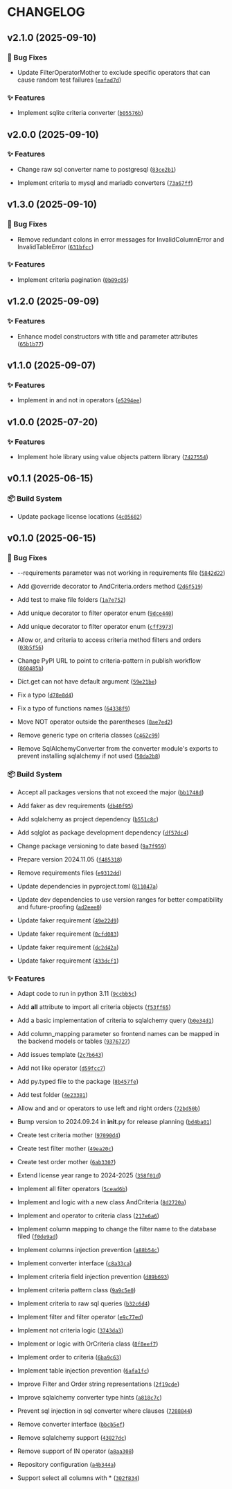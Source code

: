 # CHANGELOG

<!-- version list -->

## v2.1.0 (2025-09-10)

### 🐛 Bug Fixes

- Update FilterOperatorMother to exclude specific operators that can cause random test failures
  ([`eafad7d`](https://github.com/adriamontoto/criteria-pattern/commit/eafad7dfa9dcf555a6cca3206d7f385ca186a7b4))

### ✨ Features

- Implement sqlite criteria converter
  ([`b05576b`](https://github.com/adriamontoto/criteria-pattern/commit/b05576be4742f4819040471e658e0cc01e09a0c1))


## v2.0.0 (2025-09-10)

### ✨ Features

- Change raw sql converter name to postgresql
  ([`83ce2b1`](https://github.com/adriamontoto/criteria-pattern/commit/83ce2b14fe88606dd7313721ae05dc93e65dbae3))

- Implement criteria to mysql and mariadb converters
  ([`73a67ff`](https://github.com/adriamontoto/criteria-pattern/commit/73a67ff369812370e2f3ab9e03f36309aef816e9))


## v1.3.0 (2025-09-10)

### 🐛 Bug Fixes

- Remove redundant colons in error messages for InvalidColumnError and InvalidTableError
  ([`631bfcc`](https://github.com/adriamontoto/criteria-pattern/commit/631bfcce1d355ed64b657a98e18cd2dc36def147))

### ✨ Features

- Implement criteria pagination
  ([`0b89c05`](https://github.com/adriamontoto/criteria-pattern/commit/0b89c057ce10b3348134f03975ff2d9cff4bc008))


## v1.2.0 (2025-09-09)

### ✨ Features

- Enhance model constructors with title and parameter attributes
  ([`65b1b77`](https://github.com/adriamontoto/criteria-pattern/commit/65b1b77f5f483d0292f73406ded5f5caebc8d24a))


## v1.1.0 (2025-09-07)

### ✨ Features

- Implement in and not in operators
  ([`e5294ee`](https://github.com/adriamontoto/criteria-pattern/commit/e5294eeffb77be81cae131b7f9dd36714279f92d))


## v1.0.0 (2025-07-20)

### ✨ Features

- Implement hole library using value objects pattern library
  ([`7427554`](https://github.com/adriamontoto/criteria-pattern/commit/7427554202bfbc6b9c08dd4b1cee209e8bc8cc9a))


## v0.1.1 (2025-06-15)

### 📦 Build System

- Update package license locations
  ([`4c05682`](https://github.com/adriamontoto/criteria-pattern/commit/4c05682394b245e8d4f3df23e2c3c3952a76066f))


## v0.1.0 (2025-06-15)

### 🐛 Bug Fixes

- --requirements parameter was not working in requirements file
  ([`5842d22`](https://github.com/adriamontoto/criteria-pattern/commit/5842d22089fbc9a7dc687a44bf27aa5614cde73d))

- Add @override decorator to AndCriteria.orders method
  ([`2d6f519`](https://github.com/adriamontoto/criteria-pattern/commit/2d6f51955c67a5f8b6a24896714e35e84a48ed66))

- Add test to make file folders
  ([`1a7e752`](https://github.com/adriamontoto/criteria-pattern/commit/1a7e7528aa3d6a8b2b181274644cf0f5792dd964))

- Add unique decorator to filter operator enum
  ([`9dce440`](https://github.com/adriamontoto/criteria-pattern/commit/9dce4402798d08b5cd50f65831e932e713bf1e01))

- Add unique decorator to filter operator enum
  ([`cff3973`](https://github.com/adriamontoto/criteria-pattern/commit/cff39738030c4ebd4c33917db31ae62504cf72b3))

- Allow or, and criteria to access criteria method filters and orders
  ([`03b5f56`](https://github.com/adriamontoto/criteria-pattern/commit/03b5f568b493aebdfe6f3c83519982f361c31022))

- Change PyPI URL to point to criteria-pattern in publish workflow
  ([`860485b`](https://github.com/adriamontoto/criteria-pattern/commit/860485b9b5f720d51085baed3b4cfa337a703e54))

- Dict.get can not have default argument
  ([`59e21be`](https://github.com/adriamontoto/criteria-pattern/commit/59e21bef169b12b229ca34602be61c00e130fb7f))

- Fix a typo
  ([`d78e8d4`](https://github.com/adriamontoto/criteria-pattern/commit/d78e8d443b2555ba7c3dedbd621e852c96c2309b))

- Fix a typo of functions names
  ([`64338f9`](https://github.com/adriamontoto/criteria-pattern/commit/64338f93f54aaba3a309c06a9efda1fdb1f779c7))

- Move NOT operator outside the parentheses
  ([`8ae7ed2`](https://github.com/adriamontoto/criteria-pattern/commit/8ae7ed22ca430fd5cf1a5164d15fb8320e623b41))

- Remove generic type on criteria classes
  ([`c462c99`](https://github.com/adriamontoto/criteria-pattern/commit/c462c9994623ee4e17a615e80436bfe54c73d8ab))

- Remove SqlAlchemyConverter from the converter module's exports to prevent installing sqlalchemy if
  not used
  ([`50da2b8`](https://github.com/adriamontoto/criteria-pattern/commit/50da2b83fed7461becd1d410b6d753bd3490b511))

### 📦 Build System

- Accept all packages versions that not exceed the major
  ([`bb1748d`](https://github.com/adriamontoto/criteria-pattern/commit/bb1748d1af809443f9af7ca2e9b140fae74c12b5))

- Add faker as dev requirements
  ([`db40f95`](https://github.com/adriamontoto/criteria-pattern/commit/db40f95b78d8fb805fd6d92a35498c20a7a2100d))

- Add sqlalchemy as project dependency
  ([`b551c8c`](https://github.com/adriamontoto/criteria-pattern/commit/b551c8cf5ef3ddc27e2d804a537dd6ccd41c366b))

- Add sqlglot as package development dependency
  ([`df57dc4`](https://github.com/adriamontoto/criteria-pattern/commit/df57dc40d09f7a227cd36f8b7dc257396193cba9))

- Change package versioning to date based
  ([`9a7f959`](https://github.com/adriamontoto/criteria-pattern/commit/9a7f95944e333affcc14656ed2f7c62d87f5376b))

- Prepare version 2024.11.05
  ([`f485318`](https://github.com/adriamontoto/criteria-pattern/commit/f485318de922835c980963e5e0efe4d14f2b7385))

- Remove requirements files
  ([`e9312dd`](https://github.com/adriamontoto/criteria-pattern/commit/e9312dd16ed183ce9823bcc1c7ff0af17cef8140))

- Update dependencies in pyproject.toml
  ([`811047a`](https://github.com/adriamontoto/criteria-pattern/commit/811047a3dc1d86b4cdd0cadc3779612dc5be5d81))

- Update dev dependencies to use version ranges for better compatibility and future-proofing
  ([`ad2eee0`](https://github.com/adriamontoto/criteria-pattern/commit/ad2eee09ddddb587a042a14b3d9c827e5198d1d5))

- Update faker requirement
  ([`49e22d9`](https://github.com/adriamontoto/criteria-pattern/commit/49e22d9af0a796130282879054d60cddcc69d4ed))

- Update faker requirement
  ([`0cfd083`](https://github.com/adriamontoto/criteria-pattern/commit/0cfd08317be72a769bf4c14e0a03c3eb6203f41d))

- Update faker requirement
  ([`dc2d42a`](https://github.com/adriamontoto/criteria-pattern/commit/dc2d42ae2bb61bd3b13abfe01299ae08b81947f4))

- Update faker requirement
  ([`433dcf1`](https://github.com/adriamontoto/criteria-pattern/commit/433dcf1528feb48536f813ababf66a17a4fc8852))

### ✨ Features

- Adapt code to run in python 3.11
  ([`9ccbb5c`](https://github.com/adriamontoto/criteria-pattern/commit/9ccbb5cd8b63b57d658659807cbced6e261c4767))

- Add __all__ attribute to import all criteria objects
  ([`f53ff65`](https://github.com/adriamontoto/criteria-pattern/commit/f53ff651c98e3462539cb7d376532fcfa6e2b752))

- Add a basic implementation of criteria to sqlalchemy query
  ([`b0e34d1`](https://github.com/adriamontoto/criteria-pattern/commit/b0e34d1ab829027c750f528d134e55cc6088cbc4))

- Add column_mapping parameter so frontend names can be mapped in the backend models or tables
  ([`9376727`](https://github.com/adriamontoto/criteria-pattern/commit/9376727935fb0f966409c9f0c8e6518dd8be106e))

- Add issues template
  ([`2c7b643`](https://github.com/adriamontoto/criteria-pattern/commit/2c7b64318964d7ba5172866791ee7ebc2780b316))

- Add not like operator
  ([`d59fcc7`](https://github.com/adriamontoto/criteria-pattern/commit/d59fcc701ec930e62b0d198029897683c92f5b58))

- Add py.typed file to the package
  ([`8b457fe`](https://github.com/adriamontoto/criteria-pattern/commit/8b457fe0b2bc02d6e066621a32da0880527a33bd))

- Add test folder
  ([`4e23381`](https://github.com/adriamontoto/criteria-pattern/commit/4e23381ba165cbcb797a1f901307415fbcbd4c63))

- Allow and and or operators to use left and right orders
  ([`72bd50b`](https://github.com/adriamontoto/criteria-pattern/commit/72bd50b00e5d2fec97f0d9a701fc74536fb71e2d))

- Bump version to 2024.09.24 in __init__.py for release planning
  ([`bd4ba01`](https://github.com/adriamontoto/criteria-pattern/commit/bd4ba0173b16eac3f16714f3a8e70414d5e78735))

- Create test criteria mother
  ([`97090d4`](https://github.com/adriamontoto/criteria-pattern/commit/97090d48e2d6993e8cf849c1e80957dae1f258c5))

- Create test filter mother
  ([`49ea20c`](https://github.com/adriamontoto/criteria-pattern/commit/49ea20c49ce47e9716c667ae74ff30d6075a0bf1))

- Create test order mother
  ([`6ab3307`](https://github.com/adriamontoto/criteria-pattern/commit/6ab3307b99bec21e655c9720badf624ea8e9ebb4))

- Extend license year range to 2024-2025
  ([`358f01d`](https://github.com/adriamontoto/criteria-pattern/commit/358f01d5b7e15985a75146248e80e4e7e6bd0051))

- Implement all filter operators
  ([`5cead6b`](https://github.com/adriamontoto/criteria-pattern/commit/5cead6be16727864c5c9555478e1cef7f52ed42c))

- Implement and logic with a new class AndCriteria
  ([`8d2720a`](https://github.com/adriamontoto/criteria-pattern/commit/8d2720af513fdc04223fc02fe4278880df6df903))

- Implement and operator to criteria class
  ([`217e6a6`](https://github.com/adriamontoto/criteria-pattern/commit/217e6a69b7c0a5681d734c0f8ba680b4e7173d87))

- Implement column mapping to change the filter name to the database filed
  ([`f0de9ad`](https://github.com/adriamontoto/criteria-pattern/commit/f0de9ad1c00b72394eb82792479eaf770b37e733))

- Implement columns injection prevention
  ([`a88b54c`](https://github.com/adriamontoto/criteria-pattern/commit/a88b54c90bdebe4da025e94d313f7a8379bb6cd5))

- Implement converter interface
  ([`c8a33ca`](https://github.com/adriamontoto/criteria-pattern/commit/c8a33cab614a234e9be082950bd7364f8531c4f5))

- Implement criteria field injection prevention
  ([`d89b693`](https://github.com/adriamontoto/criteria-pattern/commit/d89b6937e4196dda9750f94e1f739ef74066bb60))

- Implement criteria pattern class
  ([`9a9c5e0`](https://github.com/adriamontoto/criteria-pattern/commit/9a9c5e0b2a6b5b8d541c813c28703fb446f402d5))

- Implement criteria to raw sql queries
  ([`b32c6d4`](https://github.com/adriamontoto/criteria-pattern/commit/b32c6d470286c0816bec54d4122e71452aabe758))

- Implement filter and filter operator
  ([`e9c77ed`](https://github.com/adriamontoto/criteria-pattern/commit/e9c77eda96fc73346b801d58dc6c1afa4997f4f2))

- Implement not criteria logic
  ([`3743da3`](https://github.com/adriamontoto/criteria-pattern/commit/3743da3232fc804f66e2390826f92905a5763305))

- Implement or logic with OrCriteria class
  ([`8f8eef7`](https://github.com/adriamontoto/criteria-pattern/commit/8f8eef70bc3d53e35d1318e631a20e73716866af))

- Implement order to criteria
  ([`6ba9c63`](https://github.com/adriamontoto/criteria-pattern/commit/6ba9c63487ff45a8bc5a8fcc526f16ed907d568e))

- Implement table injection prevention
  ([`6afa1fc`](https://github.com/adriamontoto/criteria-pattern/commit/6afa1fcd381fc4995d0cc3ff3d09633609ced4c7))

- Improve Filter and Order string representations
  ([`2f19cde`](https://github.com/adriamontoto/criteria-pattern/commit/2f19cde9a26608ef5384d7a9f4c1c952c00e83dc))

- Improve sqlalchemy converter type hints
  ([`a818c7c`](https://github.com/adriamontoto/criteria-pattern/commit/a818c7c6800bf3937922c10b0fe405f5a97c6694))

- Prevent sql injection in sql converter where clauses
  ([`7288844`](https://github.com/adriamontoto/criteria-pattern/commit/7288844e57435c8fcc423b685cdfe51eacf59c92))

- Remove converter interface
  ([`bbcb5ef`](https://github.com/adriamontoto/criteria-pattern/commit/bbcb5efc4dd7f9ad830c8a1b432e5e49dacfc73e))

- Remove sqlalchemy support
  ([`43827dc`](https://github.com/adriamontoto/criteria-pattern/commit/43827dc24319ace2e4b6d848b1bafc2b1783fa19))

- Remove support of IN operator
  ([`a8aa308`](https://github.com/adriamontoto/criteria-pattern/commit/a8aa308497601880e77c2e3661929edc3a371584))

- Repository configuration
  ([`a4b344a`](https://github.com/adriamontoto/criteria-pattern/commit/a4b344a2ff1333296f5b7d95f496eb96b414bebc))

- Support select all columns with *
  ([`302f834`](https://github.com/adriamontoto/criteria-pattern/commit/302f83473dde205c02e1fbc47fcdc10fd6025dcb))
